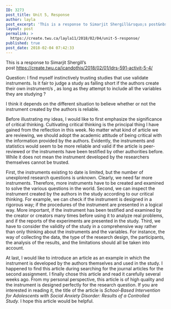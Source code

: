 ```yaml
---
ID: 3273
post_title: Unit 5, Response
author: layla
post_excerpt: 'This is a response to Simarjit Shergill&rsquo;s post&nbsp;https://create.twu.ca/icandothis/2018/02/01/ldrs-591-activit-5-4/ Question: I find myself instinctively trusting studies that use validate instruments. Is it fair to judge a study as falling short if the authors create their own instrument/s , as long as they attempt to include all the variables they are studying ? I think it depends &hellip; <p><a href="https://create.twu.ca/layla11/2018/02/04/unit-5-response/">Continue reading<span> "Unit 5, Response"</span></a></p>'
layout: post
permalink: >
  https://create.twu.ca/layla11/2018/02/04/unit-5-response/
published: true
post_date: 2018-02-04 07:42:33
---
```

<p>This is a response to Simarjit Shergill&#8217;s post <a href="https://create.twu.ca/icandothis/2018/02/01/ldrs-591-activit-5-4/">https://create.twu.ca/icandothis/2018/02/01/ldrs-591-activit-5-4/</a></p>
<p>Question: I find myself instinctively trusting studies that use validate instruments. Is it fair to judge a study as falling short if the authors create their own instrument/s , as long as they attempt to include all the variables they are studying ?</p>
<p>I think it depends on the different situation to believe whether or not the instrument created by the authors is reliable.</p>
<p>Before illustrating my ideas, I would like to first emphasize the significance of critical thinking. Cultivating critical thinking is the principal thing I have gained from the reflection in this week. No matter what kind of article we are reviewing, we should adopt the academic attitude of being critical with the information provided by the authors. Evidently, the instruments and statistics would seem to be more reliable and valid if the article is peer-reviewed or the instruments have been testified by other authorities before. While it does not mean the instrument developed by the researchers themselves cannot be trusted.</p>
<p>First, the instruments existing to date is limited, but the number of unexplored research questions is unknown. Clearly, we need far more instruments. Therefore, more instruments have to be created and examined to solve the various questions in the world. Second, we can inspect the instrument created by the authors in the study according to our critical thinking. For example, we can check if the instrument is designed in a rigorous way; if the procedures of the instrument are presented in a logical way. More important, if the instrument has been testified and examined by the creator or creators many times before using it to analyze real problems, and if the reports of the experiments are presented in the study. Third, we have to consider the validity of the study in a comprehensive way rather than only thinking about the instruments and the variables. For instance, the way of collecting the data, the type of the research design, the participants, the analysis of the results, and the limitations should all be taken into account.</p>
<p>At last, I would like to introduce an article as an example in which the instrument is developed by the authors themselves and used in the study. I happened to find this article during searching for the journal articles for the second assignment. I finally chose this article and read it carefully several weeks ago. From my personal perspective, this article is of high quality and the instrument is designed perfectly for the research question. If you are interested in reading it, the title of the article is <em>School-Based Intervention for Adolescents with Social Anxiety Disorder: Results of a Controlled Study. </em>I hope this article would be helpful.</p>